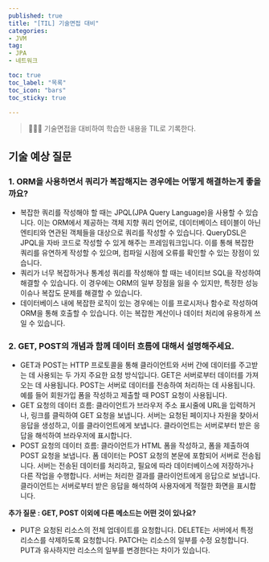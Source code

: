 ```yaml
---
published: true
title: "[TIL] 기술면접 대비"
categories: 
- JVM
tag:
- JPA
- 네트워크

toc: true
toc_label: "목록"
toc_icon: "bars"
toc_sticky: true

---
```

> 👩🏻‍💻 기술면접을 대비하여 학습한 내용을 TIL로 기록한다.

## 기술 예상 질문
### 1. ORM을 사용하면서 쿼리가 복잡해지는 경우에는 어떻게 해결하는게 좋을까요?
* 복잡한 쿼리를 작성해야 할 때는 JPQL(JPA Query Language)을 사용할 수 있습니다. 이는 ORM에서 제공하는 객체 지향 쿼리 언어로, 데이터베이스 테이블이 아닌 엔티티와 연관된 객체들을 대상으로 쿼리를 작성할 수 있습니다. QueryDSL은 JPQL을 자바 코드로 작성할 수 있게 해주는 프레임워크입니다. 이를 통해 복잡한 쿼리를 유연하게 작성할 수 있으며, 컴파일 시점에 오류를 확인할 수 있는 장점이 있습니다.
* 쿼리가 너무 복잡하거나 통계성 쿼리를 작성해야 할 때는 네이티브 SQL을 작성하여 해결할 수 있습니다. 이 경우에는 ORM의 일부 장점을 잃을 수 있지만, 특정한 성능 이슈나 복잡도 문제를 해결할 수 있습니다.
* 데이터베이스 내에 복잡한 로직이 있는 경우에는 이를 프로시저나 함수로 작성하여 ORM을 통해 호출할 수 있습니다. 이는 복잡한 계산이나 데이터 처리에 유용하게 쓰일 수 있습니다.

### 2. GET, POST의 개념과 함께 데이터 흐름에 대해서 설명해주세요.
* GET과 POST는 HTTP 프로토콜을 통해 클라이언트와 서버 간에 데이터를 주고받는 데 사용되는 두 가지 주요한 요청 방식입니다. GET은 서버로부터 데이터를 가져오는 데 사용됩니다. POST는 서버로 데이터를 전송하여 처리하는 데 사용됩니다. 예를 들어 회원가입 폼을 작성하고 제출할 때 POST 요청이 사용됩니다.
* GET 요청의 데이터 흐름: 클라이언트가 브라우저 주소 표시줄에 URL을 입력하거나, 링크를 클릭하여 GET 요청을 보냅니다. 서버는 요청된 페이지나 자원을 찾아서 응답을 생성하고, 이를 클라이언트에게 보냅니다. 클라이언트는 서버로부터 받은 응답을 해석하여 브라우저에 표시합니다.
* POST 요청의 데이터 흐름: 클라이언트가 HTML 폼을 작성하고, 폼을 제출하여 POST 요청을 보냅니다. 폼 데이터는 POST 요청의 본문에 포함되어 서버로 전송됩니다. 서버는 전송된 데이터를 처리하고, 필요에 따라 데이터베이스에 저장하거나 다른 작업을 수행합니다. 서버는 처리한 결과를 클라이언트에게 응답으로 보냅니다. 클라이언트는 서버로부터 받은 응답을 해석하여 사용자에게 적절한 화면을 표시합니다.

**추가 질문 : GET, POST 이외에 다른 메소드는 어떤 것이 있나요?**
* PUT은 요청된 리소스의 전체 업데이트를 요청합니다. DELETE는 서버에서 특정 리소스를 삭제하도록 요청합니다. PATCH는 리소스의 일부를 수정 요청합니다. PUT과 유사하지만 리소스의 일부를 변경한다는 차이가 있습니다.